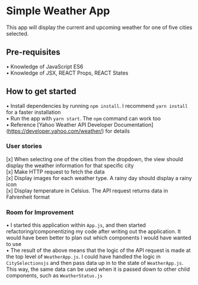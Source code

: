# Simple Weather App
This app will display the current and upcoming weather for one of five cities selected.     
     
## Pre-requisites    
• Knowledge of JavaScript ES6    
• Knowledge of JSX, REACT Props, REACT States       
    
## How to get started
• Install dependencies by running `npm install`. I recommend `yarn install` for a faster installation    
• Run the app with `yarn start`. The `npm` command can work too            
• Reference [Yahoo Weather API Developer Documentation] (https://developer.yahoo.com/weather/) for details    
    
### User stories
[x] When selecting one of the cities from the dropdown, the view should display the weather information for that specific city    
[x] Make HTTP request to fetch the data    
[x] Display images for each weather type. A rainy day should display a rainy icon    
[x] Display temperature in Celsius. The API request returns data in Fahrenheit format    

### Room for Improvement
• I started this application within `App.js`, and then started refactoring/componentizing my code after writing out the application. It would have been better to plan out which components I would have wanted to use    
• The result of the above means that the logic of the API request is made at the top level of `WeatherApp.js`. I could have handled the logic in `CitySelectionsjs` and then pass data up in to the state of `WeatherApp.js`. This way, the same data can be used when it is passed down to other child components, such as `WeatherStatus.js`        

